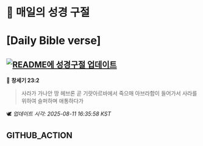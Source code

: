 # 🙏 매일의 성경 구절
# [Daily Bible verse]
## [![README에 성경구절 업데이트](https://github.com/DONGSUKA/first_test/actions/workflows/update-readme-bible.yml/badge.svg)](https://github.com/DONGSUKA/first_test/actions/workflows/update-readme-bible.yml)
<!-- START_BIBLE_VERSE -->
📖 **창세기 23:2**
> 사라가 가나안 땅 헤브론 곧 기럇아르바에서 죽으매 아브라함이 들어가서 사라를 위하여 슬퍼하며 애통하다가

🕊️ _업데이트 시각: 2025-08-11 16:35:58 KST_
  <!-- END_BIBLE_VERSE -->
## GITHUB_ACTION
